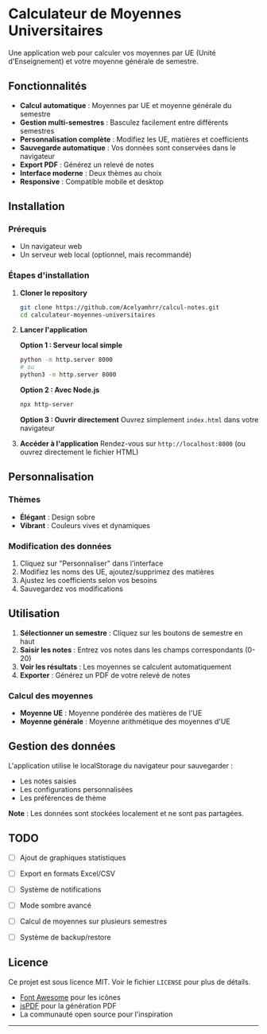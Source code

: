 # Calculateur de Moyennes Universitaires

Une application web pour calculer vos moyennes par UE (Unité d'Enseignement) et votre moyenne générale de semestre.

## Fonctionnalités

- **Calcul automatique** : Moyennes par UE et moyenne générale du semestre
- **Gestion multi-semestres** : Basculez facilement entre différents semestres
- **Personnalisation complète** : Modifiez les UE, matières et coefficients
- **Sauvegarde automatique** : Vos données sont conservées dans le navigateur
- **Export PDF** : Générez un relevé de notes
- **Interface moderne** : Deux thèmes au choix
- **Responsive** : Compatible mobile et desktop

## Installation

### Prérequis
- Un navigateur web
- Un serveur web local (optionnel, mais recommandé)

### Étapes d'installation

1. **Cloner le repository**
   ```bash
   git clone https://github.com/Acelyamhrr/calcul-notes.git
   cd calculateur-moyennes-universitaires
   ```

2. **Lancer l'application**
   
   **Option 1 : Serveur local simple**
   ```bash
   python -m http.server 8000
   # ou
   python3 -m http.server 8000
   ```
   
   **Option 2 : Avec Node.js**
   ```bash
   npx http-server
   ```
   
   **Option 3 : Ouvrir directement**
   Ouvrez simplement `index.html` dans votre navigateur

3. **Accéder à l'application**
   Rendez-vous sur `http://localhost:8000` (ou ouvrez directement le fichier HTML)

## Personnalisation

### Thèmes
- **Élégant** : Design sobre
- **Vibrant** : Couleurs vives et dynamiques

### Modification des données
1. Cliquez sur "Personnaliser" dans l'interface
2. Modifiez les noms des UE, ajoutez/supprimez des matières
3. Ajustez les coefficients selon vos besoins
4. Sauvegardez vos modifications

## Utilisation

1. **Sélectionner un semestre** : Cliquez sur les boutons de semestre en haut
2. **Saisir les notes** : Entrez vos notes dans les champs correspondants (0-20)
3. **Voir les résultats** : Les moyennes se calculent automatiquement
4. **Exporter** : Générez un PDF de votre relevé de notes

### Calcul des moyennes
- **Moyenne UE** : Moyenne pondérée des matières de l'UE
- **Moyenne générale** : Moyenne arithmétique des moyennes d'UE

## Gestion des données

L'application utilise le localStorage du navigateur pour sauvegarder :
- Les notes saisies
- Les configurations personnalisées
- Les préférences de thème

**Note** : Les données sont stockées localement et ne sont pas partagées.

## TODO

- [ ] Ajout de graphiques statistiques
- [ ] Export en formats Excel/CSV
- [ ] Système de notifications
- [ ] Mode sombre avancé
- [ ] Calcul de moyennes sur plusieurs semestres
- [ ] Système de backup/restore


## Licence

Ce projet est sous licence MIT. Voir le fichier `LICENSE` pour plus de détails.

- [Font Awesome](https://fontawesome.com/) pour les icônes
- [jsPDF](https://github.com/MrRio/jsPDF) pour la génération PDF
- La communauté open source pour l'inspiration

---
